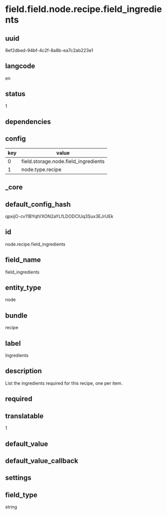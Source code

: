 # field.field.node.recipe.field_ingredients

## uuid
8ef2dbed-94bf-4c2f-8a8b-ea7c2ab223e1

## langcode
en

## status
1

## dependencies

## config
|key|value|
|-|-|
|0|field.storage.node.field_ingredients|
|1|node.type.recipe|


## _core

## default_config_hash
qpxijO-cv11BYqtVXON2aYLfLDODClUq3Sux3EJrUEk

## id
node.recipe.field_ingredients

## field_name
field_ingredients

## entity_type
node

## bundle
recipe

## label
Ingredients

## description
List the ingredients required for this recipe, one per item.

## required


## translatable
1

## default_value


## default_value_callback


## settings


## field_type
string
